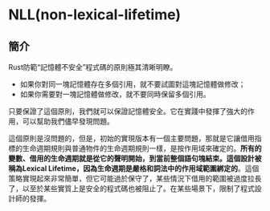 # NLL\(non-lexical-lifetime\)

## 簡介

Rust防範“記憶體不安全”程式碼的原則極其清晰明瞭。

* 如果你對同一塊記憶體存在多個引用，就不要試圖對這塊記憶體做修改；
* 如果你需要對一塊記憶體做修改，就不要同時保留多個引用。

只要保證了這個原則，我們就可以保證記憶體安全。它在實踐中發揮了強大的作用，可以幫助我們儘早發現問題。

這個原則是沒問題的，但是，初始的實現版本有一個主要問題，那就是它讓借用指標的生命週期規則與普通物件的生命週期規則一樣，是按作用域來確定的。**所有的變數、借用的生命週期就是從它的聲明開始，到當前整個語句塊結束。這個設計被稱為Lexical Lifetime，因為生命週期是嚴格和詞法中的作用域範圍綁定的**。這個策略實現起來非常簡單，但它可能過於保守了，某些情況下借用的範圍被過度拉長了，以至於某些實質上是安全的程式碼也被阻止了。在某些場景下，限制了程式設計師的發揮。

